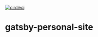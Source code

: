[![circleci](https://img.shields.io/circleci/build/github/jmoney8080/gatsby-personal-site)](https://img.shields.io/circleci/build/github/jmoney8080/gatsby-personal-site)

# gatsby-personal-site